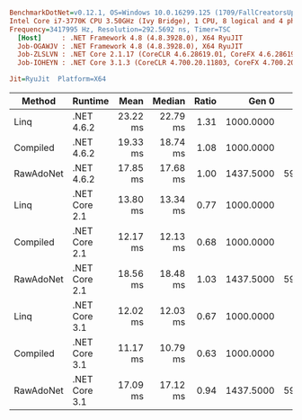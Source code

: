 ``` ini

BenchmarkDotNet=v0.12.1, OS=Windows 10.0.16299.125 (1709/FallCreatorsUpdate/Redstone3)
Intel Core i7-3770K CPU 3.50GHz (Ivy Bridge), 1 CPU, 8 logical and 4 physical cores
Frequency=3417995 Hz, Resolution=292.5692 ns, Timer=TSC
  [Host]     : .NET Framework 4.8 (4.8.3928.0), X64 RyuJIT
  Job-OGAWJV : .NET Framework 4.8 (4.8.3928.0), X64 RyuJIT
  Job-ZLSLVN : .NET Core 2.1.17 (CoreCLR 4.6.28619.01, CoreFX 4.6.28619.01), X64 RyuJIT
  Job-IOHEYN : .NET Core 3.1.3 (CoreCLR 4.700.20.11803, CoreFX 4.700.20.12001), X64 RyuJIT

Jit=RyuJit  Platform=X64  

```
|    Method |       Runtime |     Mean |   Median | Ratio |     Gen 0 |    Gen 1 |    Gen 2 | Allocated |
|---------- |-------------- |---------:|---------:|------:|----------:|---------:|---------:|----------:|
|      Linq |    .NET 4.6.2 | 23.22 ms | 22.79 ms |  1.31 | 1000.0000 |        - |        - |   7.97 MB |
|  Compiled |    .NET 4.6.2 | 19.33 ms | 18.74 ms |  1.08 | 1000.0000 |        - |        - |   7.97 MB |
| RawAdoNet |    .NET 4.6.2 | 17.85 ms | 17.68 ms |  1.00 | 1437.5000 | 593.7500 | 187.5000 |   7.96 MB |
|      Linq | .NET Core 2.1 | 13.80 ms | 13.34 ms |  0.77 | 1000.0000 |        - |        - |   7.94 MB |
|  Compiled | .NET Core 2.1 | 12.17 ms | 12.13 ms |  0.68 | 1000.0000 |        - |        - |   7.94 MB |
| RawAdoNet | .NET Core 2.1 | 18.56 ms | 18.48 ms |  1.03 | 1437.5000 | 593.7500 | 187.5000 |   7.94 MB |
|      Linq | .NET Core 3.1 | 12.02 ms | 12.03 ms |  0.67 | 1000.0000 |        - |        - |   7.94 MB |
|  Compiled | .NET Core 3.1 | 11.17 ms | 10.79 ms |  0.63 | 1000.0000 |        - |        - |   7.94 MB |
| RawAdoNet | .NET Core 3.1 | 17.09 ms | 17.12 ms |  0.94 | 1437.5000 | 593.7500 | 187.5000 |   7.94 MB |
